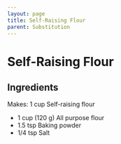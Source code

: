 ```yaml
---
layout: page
title: Self-Raising Flour
parent: Substitution
---
```


# Self-Raising Flour

## Ingredients

Makes: 1 cup Self-raising flour

- 1 cup (120 g) All purpose flour
- 1.5 tsp Baking powder
- 1/4 tsp Salt
